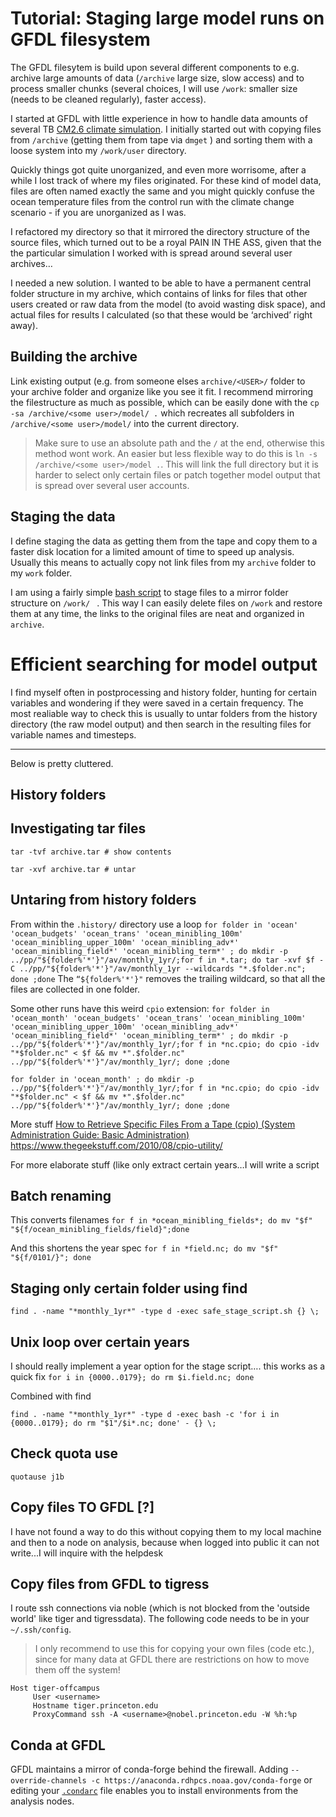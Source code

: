 # Tutorial: Staging large model runs on GFDL filesystem
The GFDL filesytem is build upon several different components to e.g. archive large amounts of data (`/archive` large size, slow access) and to process smaller chunks (several choices, I will use `/work`: smaller size (needs to be cleaned regularly), faster access).

I started at GFDL with little experience in how to handle data amounts of several TB [CM2.6 climate simulation](p). I initially started out with copying files from `/archive` (getting them from tape via `dmget` ) and sorting them with a loose system into my `/work/user` directory.

Quickly things got quite unorganized, and even more worrisome, after a while I lost track of where my files originated. For these kind of model data, files are often named exactly the same and you might quickly confuse the ocean temperature files from the control run with the climate change scenario - if you are unorganized as I was.

I refactored my directory so that it mirrored the directory structure of the source files, which turned out to be a royal PAIN IN THE ASS, given that the the particular simulation I worked with is spread around several user archives…

I needed a new solution. I wanted to be able to have a permanent central folder structure in my archive, which contains of links for files that other users created or raw data from the model (to avoid wasting disk space), and actual files for results I calculated (so that these would be ‘archived’ right away).

## Building the archive
Link existing output (e.g. from someone elses `archive/<USER>/` folder to your archive folder and organize like you see it fit. I recommend mirroring the filestructure as much as possible, which can be easily done with the `cp -sa /archive/<some user>/model/ .` which recreates all subfolders in `/archive/<some user>/model/` into the current directory.
> Make sure to use an absolute path and the `/` at the end, otherwise this method wont work.
An easier but less flexible way to do this is `ln -s /archive/<some user>/model .`. This will link the full directory but it is harder to select only certain files or patch together model output that is spread over several user accounts.

## Staging the data
I define staging the data as getting them from the tape and copy them to a faster disk location for a limited amount of time to speed up analysis. Usually this means to actually copy not link files from my `archive` folder to my `work` folder.

I am using a fairly simple [bash script](https://github.com/jbusecke/server_setup/tree/master/scripts/gfdl_utils) to stage files to a mirror folder structure on `/work/ ` .  This way I can easily delete files on `/work` and restore them at any time, the links to the original files are neat and organized in `archive`.


# Efficient searching for model output
I find myself often in postprocessing and history folder, hunting for certain variables and wondering if they were saved in a certain frequency. The most realiable way to check this is usually to untar folders from the history directory (the raw model output) and then search in the resulting files for variable names and timesteps.



-----------------------------------------
Below is pretty cluttered.
## History folders

## Investigating tar files
```
tar -tvf archive.tar # show contents
```
```
tar -xvf archive.tar # untar
```


## Untaring from history folders
From within the `.history/` directory use a loop
`for folder in 'ocean' 'ocean_budgets' 'ocean_trans' 'ocean_minibling_100m' 'ocean_minibling_upper_100m' 'ocean_minibling_adv*' 'ocean_minibling_field*' 'ocean_minibling_term*' ; do mkdir -p ../pp/"${folder%'*'}"/av/monthly_1yr/;for f in *.tar; do tar -xvf $f -C ../pp/"${folder%'*'}"/av/monthly_1yr --wildcards "*.$folder.nc"; done ;done`
The `“${folder%'*'}"` removes the trailing wildcard, so that all the files are collected in one folder.

Some other runs have this weird `cpio` extension:
`for folder in 'ocean_month' 'ocean_budgets' 'ocean_trans' 'ocean_minibling_100m' 'ocean_minibling_upper_100m' 'ocean_minibling_adv*' 'ocean_minibling_field*' 'ocean_minibling_term*' ; do mkdir -p ../pp/"${folder%'*'}"/av/monthly_1yr/;for f in *nc.cpio; do cpio -idv "*$folder.nc" < $f && mv *".$folder.nc" ../pp/"${folder%'*'}"/av/monthly_1yr/; done ;done`

```
for folder in 'ocean_month' ; do mkdir -p ../pp/"${folder%'*'}"/av/monthly_1yr/;for f in *nc.cpio; do cpio -idv "*$folder.nc" < $f && mv *".$folder.nc" ../pp/"${folder%'*'}"/av/monthly_1yr/; done ;done
```

More stuff [How to Retrieve Specific Files From a Tape (cpio) (System Administration Guide: Basic Administration)](https://docs.oracle.com/cd/E19683-01/806-4073/6jd67r9pl/index.html)
https://www.thegeekstuff.com/2010/08/cpio-utility/


For more elaborate stuff (like only extract certain years…I will write a script

## Batch renaming
This converts filenames
`for f in *ocean_minibling_fields*; do mv "$f" "${f/ocean_minibling_fields/field}";done`

And this shortens the year spec
`for f in *field.nc; do mv "$f" "${f/0101/}"; done`

## Staging only certain folder using find
`find . -name "*monthly_1yr*" -type d -exec safe_stage_script.sh {} \;`


## Unix loop over certain years
I should really implement a year option for the stage script…. this works as a quick fix
`for i in {0000..0179}; do rm $i.field.nc; done`

Combined with find

`find . -name "*monthly_1yr*" -type d -exec bash -c 'for i in {0000..0179}; do rm "$1"/$i*.nc; done' - {} \;`

## Check quota use
`quotause j1b`

## Copy files TO GFDL [?]
I have not found a way to do this without copying them to my local machine and then to a node on analysis, because when logged into public it can not write...I will inquire with the helpdesk

## Copy files from GFDL to tigress
I route ssh connections via noble (which is not blocked from the 'outside world' like tiger and tigressdata).
The following code needs to be in your `~/.ssh/config`.
> I only recommend to use this for copying your own files (code etc.), since for many data at GFDL there are restrictions on how to move them off the system!

```
Host tiger-offcampus
     User <username>
     Hostname tiger.princeton.edu
     ProxyCommand ssh -A <username>@nobel.princeton.edu -W %h:%p
```


## Conda at GFDL
GFDL maintains a mirror of conda-forge behind the firewall. Adding `--override-channels -c https://anaconda.rdhpcs.noaa.gov/conda-forge` or editing your [`.condarc`](https://github.com/jbusecke/server_setup/blob/master/dotfiles/conda/condarc_gfdl) file enables you to install environments from the analysis nodes.
